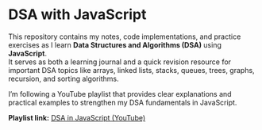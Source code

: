 # DSA with JavaScript

This repository contains my notes, code implementations, and practice exercises as I learn **Data Structures and Algorithms (DSA)** using **JavaScript**.  
It serves as both a learning journal and a quick revision resource for important DSA topics like arrays, linked lists, stacks, queues, trees, graphs, recursion, and sorting algorithms.

I’m following a YouTube playlist that provides clear explanations and practical examples to strengthen my DSA fundamentals in JavaScript.

**Playlist link:** [DSA in JavaScript (YouTube)](https://www.youtube.com/playlist?list=PLbtI3_MArDOmSKABu09sEs0SxCibd1wgr)

